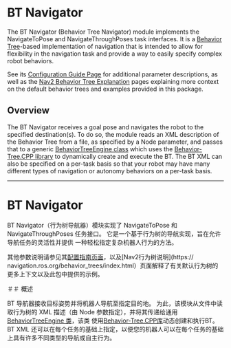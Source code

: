 # BT Navigator

The BT Navigator (Behavior Tree Navigator) module implements the NavigateToPose and NavigateThroughPoses task interfaces. It is a [Behavior Tree](https://github.com/BehaviorTree/BehaviorTree.CPP/blob/master/docs/BT_basics.md)-based implementation of navigation that is intended to allow for flexibility in the navigation task and provide a way to easily specify complex robot behaviors.

See its [Configuration Guide Page](https://navigation.ros.org/configuration/packages/configuring-bt-navigator.html) for additional parameter descriptions, as well as the [Nav2 Behavior Tree Explanation](https://navigation.ros.org/behavior_trees/index.html) pages explaining more context on the default behavior trees and examples provided in this package.

## Overview

The BT Navigator receives a goal pose and navigates the robot to the specified destination(s). To do so, the module reads an XML description of the Behavior Tree from a file, as specified by a Node parameter, and passes that to a generic [BehaviorTreeEngine class](../nav2_behavior_tree/include/nav2_behavior_tree/behavior_tree_engine.hpp) which uses the [Behavior-Tree.CPP library](https://github.com/BehaviorTree/BehaviorTree.CPP) to dynamically create and execute the BT. The BT XML can also be specified on a per-task basis so that your robot may have many different types of navigation or autonomy behaviors on a per-task basis.

-------------------------------------------------

# BT Navigator

BT Navigator（行为树导航器）模块实现了 NavigateToPose 和 NavigateThroughPoses 任务接口。 它是一个基于行为树的导航实现，旨在允许导航任务的灵活性并提供 一种轻松指定复杂机器人行为的方法。

其他参数说明请参见其[配置指南页面](https://navigation.ros.org/configuration/packages/configuring-bt-navigator.html)，以及[Nav2行为树说明](https:// navigation.ros.org/behavior_trees/index.html）页面解释了有关默认行为树的更多上下文以及此包中提供的示例。

＃＃ 概述

BT 导航器接收目标姿势并将机器人导航至指定目的地。 为此，该模块从文件中读取行为树的 XML 描述（由 Node 参数指定），并将其传递给通用 [BehaviorTreeEngine 类](../nav2_behavior_tree/include/nav2_behavior_tree/behavior_tree_engine.hpp)，该类 使用[Behavior-Tree.CPP库](https://github.com/BehaviorTree/BehaviorTree.CPP)动态创建和执行BT。 BT XML 还可以在每个任务的基础上指定，以便您的机器人可以在每个任务的基础上具有许多不同类型的导航或自主行为。
